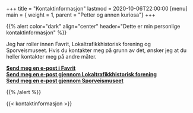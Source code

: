 +++
title = "Kontaktinformasjon"
lastmod = 2020-10-06T22:00:00
[menu]
main = { weight = 1, parent = "Petter og annen kuriosa"}
+++

<!-- markdownlint-disable MD033 -->

{{% alert
 color="dark"
 align="center"
 header="Dette er min personlige kontaktinformasjon"
%}}

Jeg har roller innen Favrit, Lokaltrafikkhistorisk forening og Sporveismuseet. Hvis du kontakter
meg på grunn av det, ønsker jeg at du heller kontakter meg på andre måter.

<b><a href="mailto:petter@favrit.com">Send meg en e-post i Favrit</a></b><br>
<b><a href="mailto:petter@ltf.no">Send meg en e-post gjennom Lokaltrafikkhistorisk forening</a></b><br>
<b><a href="mailto:petter@sporveismuseet.no">Send meg en e-post gjennom Sporveismuseet</a></b>

{{% /alert %}}

{{< kontaktinformasjon >}}
